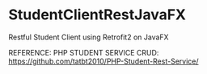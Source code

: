 # StudentClientRestJavaFX
Restful Student Client using Retrofit2 on JavaFX

REFERENCE:
PHP STUDENT SERVICE CRUD: https://github.com/tatbt2010/PHP-Student-Rest-Service/
